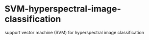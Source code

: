 # SVM-hyperspectral-image-classification
support vector machine (SVM) for hyperspectral image classification
